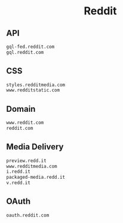 


<h1 align="center">Reddit</h1>  


## API


```html
gql-fed.reddit.com
gql.reddit.com
```  


## CSS


```html
styles.redditmedia.com
www.redditstatic.com
```  


## Domain


```html
www.reddit.com
reddit.com
```  


## Media Delivery


```html
preview.redd.it
www.redditmedia.com
i.redd.it
packaged-media.redd.it
v.redd.it
```  


## OAuth


```html
oauth.reddit.com
```  

<br>
